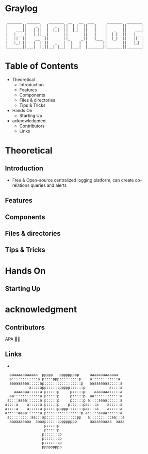 # Graylog
```
 _______  ______    _______  __   __  ___      _______  _______ 
|       ||    _ |  |   _   ||  | |  ||   |    |       ||       |
|    ___||   | ||  |  |_|  ||  |_|  ||   |    |   _   ||    ___|
|   | __ |   |_||_ |       ||       ||   |    |  | |  ||   | __ 
|   ||  ||    __  ||       ||_     _||   |___ |  |_|  ||   ||  |
|   |_| ||   |  | ||   _   |  |   |  |       ||       ||   |_| |
|_______||___|  |_||__| |__|  |___|  |_______||_______||_______|
```
# Table of Contents
- Theoretical
  - Introduction
  - Features
  - Components
  - Files & directories
  - Tips & Tricks
- Hands On
  - Starting Up
- acknowledgment
  - Contributors
  - Links


# Theoretical
## Introduction
- Free & Open-source centralized logging platform, can create co-relations queries and alerts
## Features
## Components
## Files & directories
## Tips & Tricks

# Hands On
## Starting Up



# acknowledgment
## Contributors

APA 🖖🏻

## Links
- 

```                                                                                
  aaaaaaaaaaaaa  ppppp   ppppppppp     aaaaaaaaaaaaa   
  a::::::::::::a p::::ppp:::::::::p    a::::::::::::a  
  aaaaaaaaa:::::ap:::::::::::::::::p   aaaaaaaaa:::::a 
           a::::app::::::ppppp::::::p           a::::a 
    aaaaaaa:::::a p:::::p     p:::::p    aaaaaaa:::::a 
  aa::::::::::::a p:::::p     p:::::p  aa::::::::::::a 
 a::::aaaa::::::a p:::::p     p:::::p a::::aaaa::::::a 
a::::a    a:::::a p:::::p    p::::::pa::::a    a:::::a 
a::::a    a:::::a p:::::ppppp:::::::pa::::a    a:::::a 
a:::::aaaa::::::a p::::::::::::::::p a:::::aaaa::::::a 
 a::::::::::aa:::ap::::::::::::::pp   a::::::::::aa:::a
  aaaaaaaaaa  aaaap::::::pppppppp      aaaaaaaaaa  aaaa
                  p:::::p                              
                  p:::::p                              
                 p:::::::p                             
                 p:::::::p                             
                 p:::::::p                             
                 ppppppppp                                                        
```